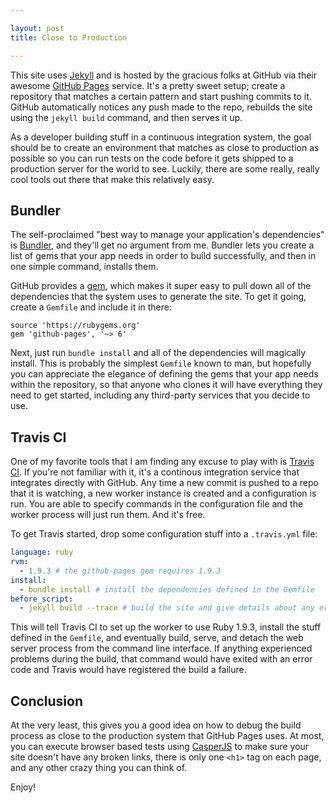 ```yaml
---

layout: post
title: Close to Production

---
```


This site uses [Jekyll](http://jekyllrb.com) and is hosted by the gracious folks at GitHub via their awesome [GitHub Pages](http://pages.github.com/) service. It's a pretty sweet setup; create a repository that matches a certain pattern and start pushing commits to it. GitHub automatically notices any push made to the repo, rebuilds the site using the `jekyll build` command, and then serves it up.

As a developer building stuff in a continuous integration system, the goal should be to create an environment that matches as close to production as possible so you can run tests on the code before it gets shipped to a production server for the world to see. Luckily, there are some really, really cool tools out there that make this relatively easy.

## Bundler

The self-proclaimed "best way to manage your application's dependencies" is [Bundler](http://bundler.io/), and they'll get no argument from me. Bundler lets you create a list of gems that your app needs in order to build successfully, and then in one simple command, installs them.

GitHub provides a [gem](http://rubygems.org/gems/github-pages), which makes it super easy to pull down all of the dependencies that the system uses to generate the site. To get it going, create a `Gemfile` and include it in there:

```
source 'https://rubygems.org'
gem 'github-pages', '~> 6'
```

Next, just run `bundle install` and all of the dependencies will magically install. This is probably the simplest `Gemfile` known to man, but hopefully you can appreciate the elegance of defining the gems that your app needs within the repository, so that anyone who clones it will have everything they need to get started, including any third-party services that you decide to use.

## Travis CI

One of my favorite tools that I am finding any excuse to play with is [Travis CI](http://travis-ci.org/). If you're not familiar with it, it's a continous integration service that integrates directly with GitHub. Any time a new commit is pushed to a repo that it is watching, a new worker instance is created and a configuration is run. You are able to specify commands in the configuration file and the worker process will just run them. And it's free.

To get Travis started, drop some configuration stuff into a `.travis.yml` file:

```yaml
language: ruby
rvm:
  - 1.9.3 # the github-pages gem requires 1.9.3
install:
  - bundle install # install the dependencies defined in the Gemfile
before_script:
  - jekyll build --trace # build the site and give details about any errors
```

This will tell Travis CI to set up the worker to use Ruby 1.9.3, install the stuff defined in the `Gemfile`, and eventually build, serve, and detach the web server process from the command line interface. If anything experienced problems during the build, that command would have exited with an error code and Travis would have registered the build a failure.

## Conclusion

At the very least, this gives you a good idea on how to debug the build process as close to the production system that GitHub Pages uses. At most, you can execute browser based tests using [CasperJS](http://casperjs.org/) to make sure your site doesn't have any broken links, there is only one `<h1>` tag on each page, and any other crazy thing you can think of.

Enjoy!
